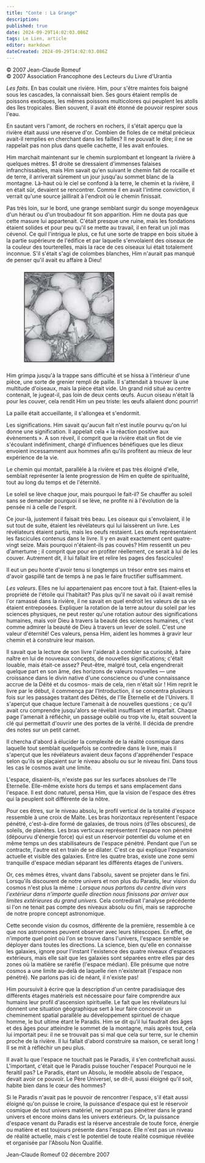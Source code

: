 ```yaml
---
title: "Conte : La Grange"
description: 
published: true
date: 2024-09-29T14:02:03.086Z
tags: Le Lien, article
editor: markdown
dateCreated: 2024-09-29T14:02:03.086Z
---
```


<p class="v-card v-sheet theme--light grey lighten-3 px-2">© 2007 Jean-Claude Romeuf<br>© 2007 Association Francophone des Lecteurs du Livre d'Urantia</p>

_Les faits_. En bas coulait une rivière. Him, pour s'être maintes fois baigné sous les cascades, la connaissait bien. Ses gours étaient remplis de poissons exotiques, les mêmes poissons multicolores qui peuplent les atolls des îles tropicales. Bien souvent, il avait été étonné de pouvoir respirer sous l'eau.

En sautant vers l'amont, de rochers en rochers, il s'était aperçu que la rivière était aussi une réserve d'or. Combien de fioles de ce métal précieux avait-il remplies en cherchant dans les failles? II ne pouvait le dire; il ne se rappelait pas non plus dans quelle cachette, il les avait enfouies.

Him marchait maintenant sur le chemin surplombant et longeant la rivière à quelques mètres. $1 droite se dressaient d'immenses falaises infranchissables, mais Him savait qu'en suivant le chemin fait de rocaille et de terre, il arriverait sûrement un jour jusqu'au sommet blanc de la montagne. Là-haut où le ciel se confond à la terre, le chemin et la rivière, il en était sûr, devaient se rencontrer. Comme il en avait l'intime conviction, il verrait qu'une source jaillirait à l'endroit où le chemin finissait.

Pas très loin, sur le bord, une grange semblant surgir du songe moyenâgeux d'un héraut ou d'un troubadour fit son apparition. Him ne douta pas que cette masure lui appartenait. C'était presque une ruine, mais les fondations étaient solides et pour peu qu'il se mette au travail, il en ferait un joli mas cévenol. Ce quil l'intrigua le plus, ce fut une sorte de trappe en bois située à la partie supérieure de l'édifice et par laquelle s'envolaient des oiseaux de la couleur des tourterelles, mais la race de ces oiseaux lui était totalement inconnue. S'il s'était s'agi de colombes blanches, Him n'aurait pas manqué de penser qu'il avait eu affaire à Dieu!

<figure id="Figure_6" class="image urantiapedia image-style-align-right">
<img src="/image/article/Le_Lien/images_01/033.jpg">
</figure>

Him grimpa jusqu'à la trappe sans difficulté et se hissa à l'intérieur d'une pièce, une sorte de grenier rempli de paille. Il s'attendait à trouver là une multitude d'oiseaux, mais la pièce était vide. Un grand nid situé au centre contenait, le jugeat-il, pas loin de deux cents œufs. Aucun oiseau n'était là pour les couver, cela rendit Him un peu triste: les œufs allaient donc pourrir!

La paille était accueillante, il s'allongea et s'endormit.

Les significations. Him savait qu'aucun fait n'est inutile pourvu qu'on lui donne une signification. Il appelait cela « la réaction positive aux évènements ». A son réveil, il comprit que la rivière était un flot de vie s'écoulant indéfiniment, chargé d'influences bénéfiques que les dieux envoient incessamment aux hommes afin qu'ils profitent au mieux de leur expérience de la vie.

Le chemin qui montait, parallèle à la rivière et pas très éloigné d'elle, semblait représenter la lente progression de Him en quête de spiritualité, tout au long du temps et de l'éternité.

Le soleil se lève chaque jour, mais pourquoi le fait-il? Se chauffer au soleil sans se demander pourquoi il se lève, ne profite ni à l'évolution de la pensée ni à celle de l'esprit.

Ce jour-là, justement il faisait très beau. Les oiseaux qui s'envolaient, il le sut tout de suite, étaient les révélateurs qui lui laissèrent un livre. Les révélateurs étaient partis, mais les oeufs restaient. Les œufs représentaient les fascicules contenus dans le livre. Il y en avait exactement cent quatre-vingt seize. Mais pourquoi n'étaient-ils pas couvés? Him ressentit un peu d'amertume ; il comprit que pour en profiter réellement, ce serait à lui de les couver. Autrement dit, il lui fallait lire et relire les pages des fascicules!

II eut un peu honte d'avoir tenu si longtemps un trésor entre ses mains et d'avoir gaspillé tant de temps à ne pas le faire fructifier suffisamment.

_Les valeurs_. Elles ne lui appartenaient pas encore tout à fait. Etaient-elles la propriété de l'étoile qui l'habitait? Pas plus qu'il ne savait où il avait remisé l'or ramassé dans la rivière, il ne savait en quel endroit les valeurs de sa vie étaient entreposées. Expliquer la rotation de la terre autour du soleil par les sciences physiques, ne peut rester qu'une rotation autour des significations humaines, mais voir Dieu à travers la beauté des sciences humaines, c'est comme admirer la beauté de Dieu à travers un lever de soleil. C'est une valeur d'éternité! Ces valeurs, pensa Him, aident les hommes à gravir leur chemin et à construire leur maison.

Il savait que la lecture de son livre l'aiderait à combler sa curiosité, à faire naître en lui de nouveaux concepts, de nouvelles significations; c'était louable, mais était-ce assez? Peut-être, malgré tout, cela engendrerait quelque part en son âme, des horizons de valeurs nouvelles — une croissance dans le divin native d'une conscience ou d'une connaissance accrue de la Déité et du cosmos- mais de cela, rien n'était sûr ! Him reprit le livre par le début, il commença par l'Introduction, il se concentra plusieurs fois sur les passages traitant des Déités, de l'lle Eternelle et de l'Univers. Il s'aperçut que chaque lecture l'amenait à de nouvelles questions ; ce qu'il avait cru comprendre jusqu'alors se révélait insuffisant et imparfait. Chaque page l'amenait à réfléchir, un passage oublié ou trop vite lu, était souvent la clé qui permettait d'ouvrir une des portes de la vérité. Il décida de prendre des notes sur un petit carnet.

II chercha d'abord à élucider la complexité de la réalité cosmique dans laquelle tout semblait quelquefois se contredire dans le livre, mais il s'aperçut que les révélateurs avaient deux façons d'appréhender l'espace selon qu'ils se plaçaient sur le niveau absolu ou sur le niveau fini. Dans tous les cas le cosmos avait une limite.

L'espace, disaient-ils, n'existe pas sur les surfaces absolues de l'lle Eternelle. Elle-même existe hors du temps et sans emplacement dans l'espace. Il est donc naturel, pensa Him, que la vision de l'espace des êtres qui la peuplent soit différente de la nôtre.

Pour ces êtres, sur le niveau absolu, le profil vertical de la totalité d'espace ressemble à une croix de Malte. Les bras horizontaux représentent l'espace pénétré, c'est-à-dire formé de galaxies, de trous noirs (d'îles obscures), de soleils, de planètes. Les bras verticaux représentent l'espace non pénétré (dépourvu d'énergie force) qui est un réservoir potentiel du volume et en même temps un des stabilisateurs de l'espace pénétré. Pendant que l'un se contracte, l'autre est en train de se dilater. C'est ce qui explique l'expansion actuelle et visible des galaxies. Entre les quatre bras, existe une zone semi tranquille d'espace médian séparant les différents étages de l'univers.

Or, ces mêmes êtres, vivant dans l'absolu, savent se projeter dans le fini. Lorsqu'ils discourent de notre univers et non plus du Paradis, leur vision du cosmos n'est plus la même : _Lorsque nous partons du centre divin vers l'extérieur dans n'importe quelle direction nous finissons par arriver aux limites extérieures du grand univers._ Cela contredirait l'analyse précédente si l'on ne tenait pas compte des niveaux absolu ou fini, mais se rapproche de notre propre concept astronomique.

Cette seconde vision du cosmos, différente de la première, ressemble à ce que nos astronomes peuvent observer avec leurs télescopes. En effet, de n'importe quel point où l'on se trouve dans l'univers, l'espace semble se déployer dans toutes les directions. La science, bien qu'elle en connaisse les galaxies, ignore pour l'instant l'existence des quatre niveaux d'espaces extérieurs, mais elle sait que les galaxies sont séparées entre elles par des zones où la matière se raréfie (l'espace médian). Elle présume que notre cosmos a une limite au-delà de laquelle rien n'existerait (l'espace non pénétré). Ne parlons pas ici de néant, il n'existe pas!

Him poursuivit à écrire que la description d'un centre paradisiaque des différents étages matériels est nécessaire pour faire comprendre aux humains leur profil d'ascension spirituelle. Le fait que les révélateurs lui donnent une situation géographique sert à leur faire concevoir un cheminement spatial parallèle au développement spirituel de chaque homme, le but ultime étant le Paradis. Him se dit qu'il lui faudrait des âges et des âges pour atteindre le sommet de la montagne, mais après tout, cela lui importait peu: il ne se trouvait pas si mal que cela sur terre, sur le chemin proche de la rivière. Il lui fallait d'abord construire sa maison, ce serait long ! II se mit à réfléchir un peu plus.

II avait lu que l'espace ne touchait pas le Paradis, il s'en contrefichait aussi. L'important, c'était que le Paradis puisse toucher l'espace! Pourquoi ne le feraitil pas? Le Paradis, étant un Absolu, le modèle absolu de l'espace, devait avoir ce pouvoir. Le Père Universel, se dit-il, aussi éloigné qu'il soit, habite bien dans le cœur des hommes?

Si le Paradis n'avait pas le pouvoir de rencontrer l'espace, s'il était aussi éloigné qu'on puisse le croire, la puissance d'espace qui est le réservoir cosmique de tout univers matériel, ne pourrait pas pénétrer dans le grand univers et encore moins dans les univers extérieurs. Or, la puissance d'espace venant du Paradis est la réserve ancestrale de toute force, énergie ou matière et est toujours présente dans l'espace. Elle n'est pas un niveau de réalité actuelle, mais c'est le potentiel de toute réalité cosmique révélée et organisée par l'Absolu Non Qualifié.

Jean-Claude Romeuf
02 décembre 2007